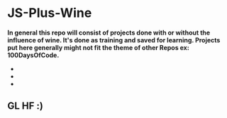 # JS-Plus-Wine

**In general this repo will consist of projects done with or without the influence of wine. It's done as training and saved for learning.
Projects put here generally might not fit the theme of other Repos ex: 100DaysOfCode.**

-
-
-

## GL HF :)
